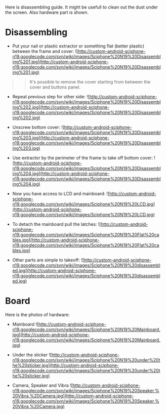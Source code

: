 Here is disassembling guide. It might be usefull to clean out the dust under the screen. Also hardware part is shown.

# Disassembling #

  * Put your nail or plastic extractor or something flat (better plastic) between the frame and cover:
![http://custom-android-sciphone-n19.googlecode.com/svn/wiki/images/Sciphone%20N19%20Disassembling%201.jpg](http://custom-android-sciphone-n19.googlecode.com/svn/wiki/images/Sciphone%20N19%20Disassembling%201.jpg)
> > It's possible to remove the cover starting from between the cover and buttons panel.

  * Repeat previous step for other side:
![http://custom-android-sciphone-n19.googlecode.com/svn/wiki/images/Sciphone%20N19%20Disassembling%202.jpg](http://custom-android-sciphone-n19.googlecode.com/svn/wiki/images/Sciphone%20N19%20Disassembling%202.jpg)

  * Unscrew bottom cover:
![http://custom-android-sciphone-n19.googlecode.com/svn/wiki/images/Sciphone%20N19%20Disassembling%203.jpg](http://custom-android-sciphone-n19.googlecode.com/svn/wiki/images/Sciphone%20N19%20Disassembling%203.jpg)

  * Use extractor by the perimeter of the frame to take off bottom cover:
![http://custom-android-sciphone-n19.googlecode.com/svn/wiki/images/Sciphone%20N19%20Disassembling%204.jpg](http://custom-android-sciphone-n19.googlecode.com/svn/wiki/images/Sciphone%20N19%20Disassembling%204.jpg)

  * Now you have access to LCD and mainboard:
![http://custom-android-sciphone-n19.googlecode.com/svn/wiki/images/Sciphone%20N19%20LCD.jpg](http://custom-android-sciphone-n19.googlecode.com/svn/wiki/images/Sciphone%20N19%20LCD.jpg)

  * To detach the mainboard pull the latches:
![http://custom-android-sciphone-n19.googlecode.com/svn/wiki/images/Sciphone%20N19%20Flat%20cables.jpg](http://custom-android-sciphone-n19.googlecode.com/svn/wiki/images/Sciphone%20N19%20Flat%20cables.jpg)

  * Other parts are simple to takeoff:
![http://custom-android-sciphone-n19.googlecode.com/svn/wiki/images/Sciphone%20N19%20disassembled.jpg](http://custom-android-sciphone-n19.googlecode.com/svn/wiki/images/Sciphone%20N19%20disassembled.jpg)

# Board #

Here is the photos of hardware:

  * Mainboard
![http://custom-android-sciphone-n19.googlecode.com/svn/wiki/images/Sciphone%20N19%20Mainboard.jpg](http://custom-android-sciphone-n19.googlecode.com/svn/wiki/images/Sciphone%20N19%20Mainboard.jpg)

  * Under the sticker
![http://custom-android-sciphone-n19.googlecode.com/svn/wiki/images/Sciphone%20N19%20under%20the%20sticker.jpg](http://custom-android-sciphone-n19.googlecode.com/svn/wiki/images/Sciphone%20N19%20under%20the%20sticker.jpg)

  * Camera, Speaker and Vibra
![http://custom-android-sciphone-n19.googlecode.com/svn/wiki/images/Sciphone%20N19%20Speaker,%20Vibra,%20Camera.jpg](http://custom-android-sciphone-n19.googlecode.com/svn/wiki/images/Sciphone%20N19%20Speaker,%20Vibra,%20Camera.jpg)